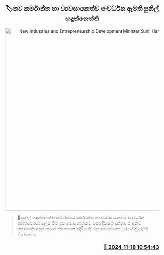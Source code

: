 <p align='center'><b><h2 align='center' title='New Industries and Entrepreneurship Development Minister Sunil Handunnetthi'>🏷නව කර්මාන්ත හා ව්‍යවසායකත්ව සංවර්ධ​න ඇමති සුනිල් හඳුන්නෙත්ති</h2></b></p>
<p align='center'><img src='https://helakuru.sgp1.cdn.digitaloceanspaces.com/esana/images/lib/yu13.jpg' width='600' alt='New Industries and Entrepreneurship Development Minister Sunil Handunnetthi'></p>

>📝 සුනිල් හඳුන්නෙත්ති නව රජයේ කර්මාන්ත හා ව්‍යවසායකත්ව සංවර්ධන අමාත්‍යවරයා ලෙස මීට සුළු මොහොතකට පෙර දිවුරුම් දුන්නා.
ඒ අනුව ජනාධිපති අනුර කුමාර දිසානායක ඉදිරියේදී ඔහු එම අමාත්‍ය ධූරයේ දිවුරුම්දී තිබෙනවා.


<h3 align='right'><a href='https://www.helakuru.lk/esana/p/105164/'>📅 2024-11-18 10:54:43</a></h3>

